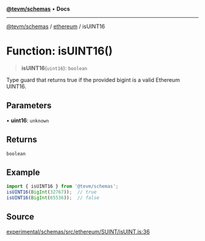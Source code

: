 [**@tevm/schemas**](../../README.md) • **Docs**

***

[@tevm/schemas](../../modules.md) / [ethereum](../README.md) / isUINT16

# Function: isUINT16()

> **isUINT16**(`uint16`): `boolean`

Type guard that returns true if the provided bigint is a valid Ethereum UINT16.

## Parameters

• **uint16**: `unknown`

## Returns

`boolean`

## Example

```ts
import { isUINT16 } from '@tevm/schemas';
isUINT16(BigInt(32767));  // true
isUINT16(BigInt(65536));  // false
````

## Source

[experimental/schemas/src/ethereum/SUINT/isUINT.js:36](https://github.com/evmts/tevm-monorepo/blob/main/experimental/schemas/src/ethereum/SUINT/isUINT.js#L36)
